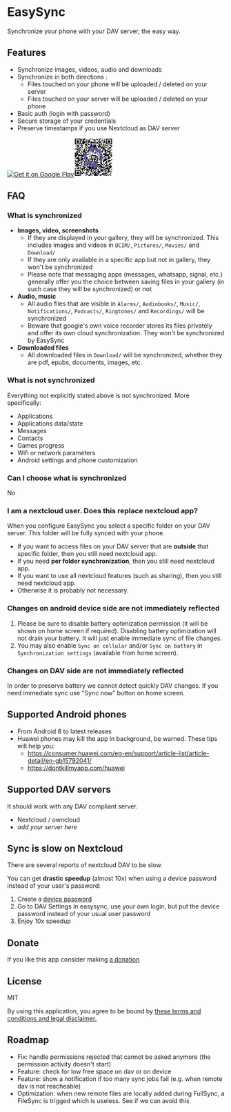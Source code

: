 # EasySync

Synchronize your phone with your DAV server, the easy way. 

## Features
* Synchronize images, videos, audio and downloads
* Synchronize in both directions :
  * Files touched on your phone will be uploaded / deleted on your server
  * Files touched on your server will be uploaded / deleted on your phone
* Basic auth (login with password)
* Secure storage of your credentials
* Preserve timestamps if you use Nextcloud as DAV server

<a href='https://play.google.com/store/apps/details?id=com.phpbg.easysync&pcampaignid=pcampaignidMKT-Other-global-all-co-prtnr-py-PartBadge-Mar2515-1'><img width='240' alt='Get it on Google Play' src='https://play.google.com/intl/en_us/badges/static/images/badges/en_badge_web_generic.png'/><img width='90' alt='Get it on Google Play' src='./playstore-qr.png'/></a>

## FAQ

### What is synchronized
* **Images, video, screenshots**
  * If they are displayed in your gallery, they will be synchronized. This includes images and videos in `DCIM/`, `Pictures/`, `Movies/` and `Download/`
  * If they are only available in a specific app but not in gallery, they won't be synchronized
  * Please note that messaging apps (messages, whatsapp, signal, etc.) generally offer you the choice between saving files in your gallery (in such case they will be synchronized) or not
* **Audio, music**
  * All audio files that are visible in `Alarms/`, `Audiobooks/`, `Music/`, `Notifications/`, `Podcasts/`, `Ringtones/` and `Recordings/` will be synchronized
  * Beware that google's own voice recorder stores its files privately and offer its own cloud synchronization. They won't be synchronized by EasySync
* **Downloaded files**
  * All downloaded files in `Download/` will be synchronized, whether they are pdf, epubs, documents, images, etc.

### What is not synchronized
Everything not explicitly stated above is not synchronized. More specifically:
* Applications
* Applications data/state
* Messages
* Contacts
* Games progress
* Wifi or network parameters
* Android settings and phone customization

### Can I choose what is synchronized
No

### I am a nextcloud user. Does this replace nextcloud app?
When you configure EasySync you select a specific folder on your DAV server. This folder will be fully synced with your phone.

* If you want to access files on your DAV server that are **outside** that specific folder, then you still need nextcloud app.
* If you need **per folder synchronization**, then you still need nextcloud app.
* If you want to use all nextcloud features (such as sharing), then you still need nextcloud app.
* Otherwise it is probably not necessary.

### Changes on android device side are not immediately reflected
1. Please be sure to disable battery optimization permission (it will be shown on home screen if required). Disabling battery optimization will not drain your battery. It will just enable immediate sync of file changes.
2. You may also enable `Sync on cellular` and/or `Sync on battery` in `Synchronization settings` (available from home screen).

### Changes on DAV side are not immediately reflected
In order to preserve battery we cannot detect quickly DAV changes. If you need immediate sync use "Sync now" button on home screen.

## Supported Android phones
* From Android 8 to latest releases
* Huawei phones may kill the app in background, be warned. These tips will help you:
  * https://consumer.huawei.com/eg-en/support/article-list/article-detail/en-gb15792041/
  * https://dontkillmyapp.com/huawei

## Supported DAV servers
It should work with any DAV compliant server.
* Nextcloud / owncloud
* *add your server here*

## Sync is slow on Nextcloud
There are several reports of nextcloud DAV to be slow.

You can get **drastic speedup** (almost 10x) when using a device password instead of your user's password:
1. Create a [device password](https://docs.nextcloud.com/server/19/user_manual/session_management.html#managing-devices)
2. Go to DAV Settings in easysync, use your own login, but put the device password instead of your usual user password
3. Enjoy 10x speedup

## Donate
If you like this app consider making [a donation](https://github.com/sponsors/phpbg)

## License
MIT

By using this application, you agree to be bound by [these terms and conditions and legal disclaimer.](./LICENSE)

## Roadmap
 * Fix: handle permissions rejected that cannot be asked anymore (the permission activity doesn't start)
 * Feature: check for low free space on dav or on device
 * Feature: show a notification if too many sync jobs fail (e.g. when remote dav is not reacheable)
 * Optimization: when new remote files are locally added during FullSync, a FileSync is trigged which is useless. See if we can avoid this
